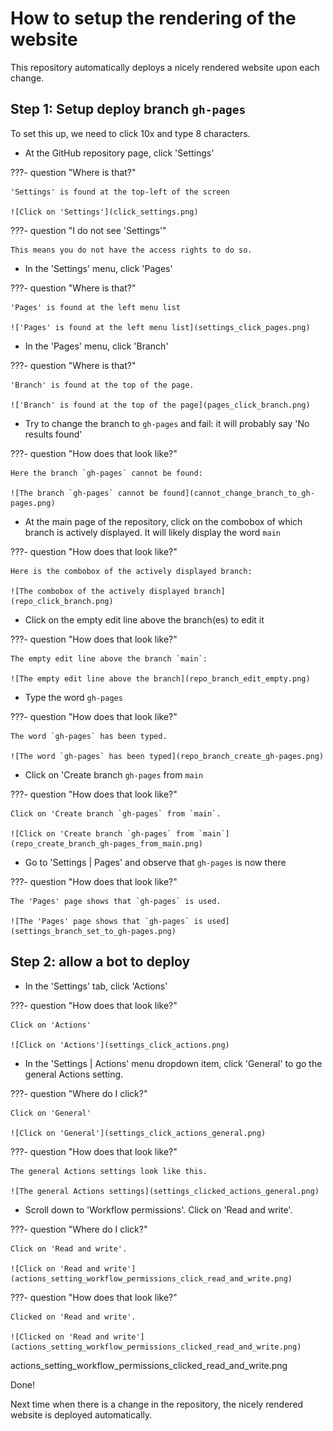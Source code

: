 # How to setup the rendering of the website

This repository automatically deploys
a nicely rendered website upon each change.

## Step 1: Setup deploy branch `gh-pages`

To set this up, we need to click 10x and type 8 characters.

- At the GitHub repository page, click 'Settings'

???- question "Where is that?"

    'Settings' is found at the top-left of the screen

    ![Click on 'Settings'](click_settings.png)

???- question "I do not see 'Settings'"

    This means you do not have the access rights to do so.

- In the 'Settings' menu, click 'Pages'

???- question "Where is that?"

    'Pages' is found at the left menu list

    !['Pages' is found at the left menu list](settings_click_pages.png)


- In the 'Pages' menu, click 'Branch'

???- question "Where is that?"

    'Branch' is found at the top of the page.

    !['Branch' is found at the top of the page](pages_click_branch.png)

- Try to change the branch to `gh-pages` and fail:
  it will probably say 'No results found'

???- question "How does that look like?"

    Here the branch `gh-pages` cannot be found:

    ![The branch `gh-pages` cannot be found](cannot_change_branch_to_gh-pages.png)

- At the main page of the repository, click on the combobox
  of which branch is actively displayed.
  It will likely display the word `main`

???- question "How does that look like?"

    Here is the combobox of the actively displayed branch:

    ![The combobox of the actively displayed branch](repo_click_branch.png)

- Click on the empty edit line above the branch(es)
  to edit it

???- question "How does that look like?"

    The empty edit line above the branch `main`:

    ![The empty edit line above the branch](repo_branch_edit_empty.png)

- Type the word `gh-pages`

???- question "How does that look like?"

    The word `gh-pages` has been typed.

    ![The word `gh-pages` has been typed](repo_branch_create_gh-pages.png)

- Click on 'Create branch `gh-pages` from `main`

???- question "How does that look like?"

    Click on 'Create branch `gh-pages` from `main`.

    ![Click on 'Create branch `gh-pages` from `main`](repo_create_branch_gh-pages_from_main.png)

- Go to 'Settings | Pages' and observe that `gh-pages`
  is now there

???- question "How does that look like?"

    The 'Pages' page shows that `gh-pages` is used.

    ![The 'Pages' page shows that `gh-pages` is used](settings_branch_set_to_gh-pages.png)


## Step 2: allow a bot to deploy

- In the 'Settings' tab, click 'Actions'

???- question "How does that look like?"

    Click on 'Actions'

    ![Click on 'Actions'](settings_click_actions.png)

- In the 'Settings | Actions' menu dropdown item, click 'General'
  to go the general Actions setting.

???- question "Where do I click?"

    Click on 'General'

    ![Click on 'General'](settings_click_actions_general.png)

???- question "How does that look like?"

    The general Actions settings look like this.

    ![The general Actions settings](settings_clicked_actions_general.png)

- Scroll down to 'Workflow permissions'.
  Click on 'Read and write'.

???- question "Where do I click?"

    Click on 'Read and write'.

    ![Click on 'Read and write'](actions_setting_workflow_permissions_click_read_and_write.png)

???- question "How does that look like?"

    Clicked on 'Read and write'.

    ![Clicked on 'Read and write'](actions_setting_workflow_permissions_clicked_read_and_write.png)
actions_setting_workflow_permissions_clicked_read_and_write.png

Done!

Next time when there is a change in the repository,
the nicely rendered website is deployed automatically.

